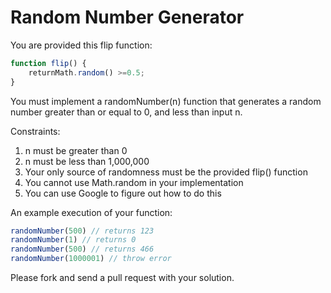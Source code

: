 # Random Number Generator

You are provided this flip function:
```javascript
function flip() {
    returnMath.random() >=0.5;
}
```
You must implement a randomNumber(n) function that generates a random number greater than or equal to 0, and less than input n.

Constraints:
1. n must be greater than 0
1. n must be less than 1,000,000
1. Your only source of randomness must be the provided flip() function
1. You cannot use Math.random in your implementation
1. You can use Google to figure out how to do this

An example execution of your function:
```javascript
randomNumber(500) // returns 123
randomNumber(1) // returns 0
randomNumber(500) // returns 466
randomNumber(1000001) // throw error
```

Please fork and send a pull request with your solution.
